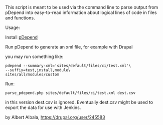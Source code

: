This script is meant to be used via the command line to parse
output from pDepend into easy-to-read information about logical
lines of code in files and functions.

Usage:

Install [pDepend](http://pdepend.org/)

Run pDepend to generate an xml file, for example with Drupal

you may run something like:

    pdepend --summary-xml='sites/default/files/ci/test.xml'\
    --suffix=test,install,module\
    sites/all/modules/custom

Run:

    parse_pdepend.php sites/default/files/ci/test.xml dest.csv

in this version dest.csv is ignored. Eventually dest.csv might be used to export the data for use with Jenkins.

by Albert Albala, https://drupal.org/user/245583
